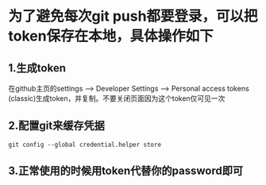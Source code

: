 # 为了避免每次git push都要登录，可以把token保存在本地，具体操作如下

## 1.生成token
在github主页的settings --> Developer Settings --> Personal access tokens (classic)生成token，并复制。不要关闭页面因为这个token仅可见一次

## 2.配置git来缓存凭据
```
git config --global credential.helper store
```

## 3.正常使用的时候用token代替你的password即可